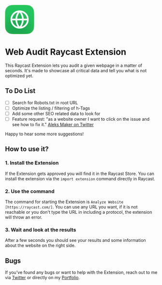 <img width="96" src="./assets/web-audit_icon.png" />


# Web Audit Raycast Extension

This Raycast Extension lets you audit a given webpage in a matter of seconds. It's made to showcase all critical data and tell you what is not optimized yet.

## To Do List

- [ ] Search for Robots.txt in root URL
- [ ] Optimize the listing / filtering of h-Tags
- [ ] Add some other SEO related data to look for
- [ ] Feature request: "as a website owner I want to click on the issue and see how to fix it." [Aleks Maker on Twitter](https://twitter.com/aleks_maker/status/1631670578762350593)

Happy to hear some more suggestions!


## How to use it?

### 1. Install the Extension
If the Extension gets approved you will find it in the Raycast Store.
You can install the extension via the `import extension` command directly in Raycast.

### 2. Use the command
The command for starting the Extension is `Analyze Website [https://raycast.com/]`. You can use any URL you want, if it is not reachable or you don't type the URL in including a protocol, the extension will throw an error.

### 3. Wait and look at the results
After a few seconds you should see your results and some information about the website on the right side.

## Bugs

If you've found any bugs or want to help with the Extension, reach out to me via [Twitter](https://twitter.com/floriandwt) or directly on my [Portfolio](https://designwithtech.com/).

